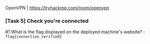 OpenVPN | https://tryhackme.com/room/openvpn

### [Task 5] Check you're connected 

#1 	What is the flag displayed on the deployed machine's website? : `flag{connection_verified}`
